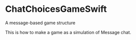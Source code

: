 # ChatChoicesGameSwift
A message-based game structure

This is how to make a game as a simulation of Message chat.
